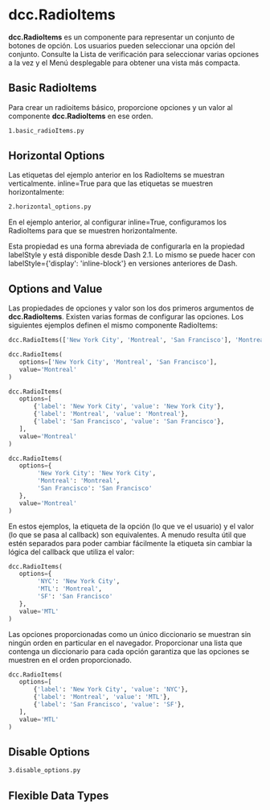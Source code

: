 # dcc.RadioItems

**dcc.RadioItems** es un componente para representar un conjunto de botones de opción. Los usuarios pueden seleccionar una opción del conjunto. Consulte la Lista de verificación para seleccionar varias opciones a la vez y el Menú desplegable para obtener una vista más compacta.

## Basic RadioItems

Para crear un radioitems básico, proporcione opciones y un valor al componente **dcc.RadioItems** en ese orden.

```bash
1.basic_radioItems.py
```

## Horizontal Options

Las etiquetas del ejemplo anterior en los RadioItems se muestran verticalmente. inline=True para que las etiquetas se muestren horizontalmente:

```bash
2.horizontal_options.py
```

En el ejemplo anterior, al configurar inline=True, configuramos los RadioItems para que se muestren horizontalmente.

Esta propiedad es una forma abreviada de configurarla en la propiedad labelStyle y está disponible desde Dash 2.1. Lo mismo se puede hacer con labelStyle={'display': 'inline-block'} en versiones anteriores de Dash.

## Options and Value

Las propiedades de opciones y valor son los dos primeros argumentos de **dcc.RadioItems**. Existen varias formas de configurar las opciones. Los siguientes ejemplos definen el mismo componente RadioItems:

```python
dcc.RadioItems(['New York City', 'Montreal', 'San Francisco'], 'Montreal')
```

```python
dcc.RadioItems(
   options=['New York City', 'Montreal', 'San Francisco'],
   value='Montreal'
)
```

```python
dcc.RadioItems(
   options=[
       {'label': 'New York City', 'value': 'New York City'},
       {'label': 'Montreal', 'value': 'Montreal'},
       {'label': 'San Francisco', 'value': 'San Francisco'},
   ],
   value='Montreal'
)
```

```python
dcc.RadioItems(
   options={
        'New York City': 'New York City',
        'Montreal': 'Montreal',
        'San Francisco': 'San Francisco'
   },
   value='Montreal'
)
```

En estos ejemplos, la etiqueta de la opción (lo que ve el usuario) y el valor (lo que se pasa al callback) son equivalentes. A menudo resulta útil que estén separados para poder cambiar fácilmente la etiqueta sin cambiar la lógica del callback que utiliza el valor:

```python
dcc.RadioItems(
   options={
        'NYC': 'New York City',
        'MTL': 'Montreal',
        'SF': 'San Francisco'
   },
   value='MTL'
)
```

Las opciones proporcionadas como un único diccionario se muestran sin ningún orden en particular en el navegador. Proporcionar una lista que contenga un diccionario para cada opción garantiza que las opciones se muestren en el orden proporcionado.

```python
dcc.RadioItems(
   options=[
       {'label': 'New York City', 'value': 'NYC'},
       {'label': 'Montreal', 'value': 'MTL'},
       {'label': 'San Francisco', 'value': 'SF'},
   ],
   value='MTL'
)
```

## Disable Options

```bash
3.disable_options.py
```

## Flexible Data Types




```python

```